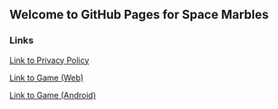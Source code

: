 ## Welcome to GitHub Pages for Space Marbles

### Links

[Link to Privacy Policy](https://ianearnest.github.io/Space-Marbles/PRIVACY_POLICY)

[Link to Game (Web)](https://ianearnest.github.io/Space-Marbles/web/)

[Link to Game (Android)](https://play.google.com/store/apps/details?id=com.IanEarnest.SpaceMarbles&hl=en_GB)
